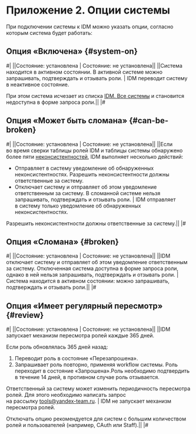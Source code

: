 # Приложение 2. Опции системы

При подключении системы к IDM можно указать опции, согласно которым система будет работать:

## Опция «Включена» {#system-on}

#|
||Состояние: установлена | Состояние: не установлена||
||Система находится в активном состоянии. В активной системе можно запрашивать, подтверждать и отзывать роли. | IDM переводит систему в неактивное состояние.

При этом система исчезает из списка [IDM. Все системы](https://idm.yandex-team.ru/systems) и становится недоступна в форме запроса роли.||
|#

## Опция «Может быть сломана» {#can-be-broken}

#|
||Состояние: установлена | Состояние: не установлена||
||Если во время сверки таблицы ролей IDM и таблицы системы обнаружено более пяти [неконсистентностей](close-neconsist.md), IDM выполняет несколько действий:

- Отправляет в систему уведомление об обнаруженных неконсистентностях. Разрешить неконсистентности должны ответственные за систему.
- Отключает систему и отправляет об этом уведомление ответственным за систему. В сломанной системе нельзя запрашивать, подтверждать и отзывать роли. | IDM отправляет в систему только уведомление об обнаруженных неконсистентностях.

Разрешить неконсистентности должны ответственные за систему.||
|#

## Опция «Сломана» {#broken}

#|
||Состояние: установлена | Состояние: не установлена||
||IDM отключает систему и отправляет об этом уведомление ответственным за систему. Отключенная система доступна в форме запроса роли, однако в ней нельзя запрашивать, подтверждать и отзывать роли. | Система находится в активном состоянии: можно запрашивать, подтверждать и отзывать роли.||
|#

## Опция «Имеет регулярный пересмотр» {#review}

#|
||Состояние: установлена | Состояние: не установлена||
||IDM запускает механизм пересмотра ролей каждые 365 дней.

Если роль обновлялась 365 дней назад:

1. Переводит роль в состояние «Перезапрошена».
1. Запрашивает роль повторно, применяя workflow системы. Роль переходит в состояние «Запрошена».Роль необходимо подтвердить в течение 14 дней, в противном случае роль отзывается.

Ответственный за систему может изменить периодичность пересмотра ролей. Для этого необходимо написать запрос на рассылку [tools@yandex-team.ru](tools@yandex-team.ru). | IDM не запускает механизм пересмотра ролей.

Отключать опцию рекомендуется для систем с большим количеством ролей и пользователей (например, CAuth или Staff).||
|#

